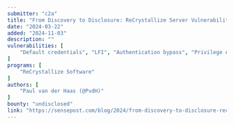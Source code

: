 ```yaml
---
submitter: "c2a"
title: "From Discovery to Disclosure: ReCrystallize Server Vulnerabilities"
date: "2024-03-22"
added: "2024-11-03"
description: ""
vulnerabilities: [
    "Default credentials", "LFI", "Authentication bypass", "Privilege escalation", "Unrestricted file upload", "RCE"
]
programs: [
    "ReCrystallize Software"
]
authors: [
    "Paul van der Haas (@PvdH)"
]
bounty: "undisclosed"
link: "https://sensepost.com/blog/2024/from-discovery-to-disclosure-recrystallize-server-vulnerabilities/"
---
```




